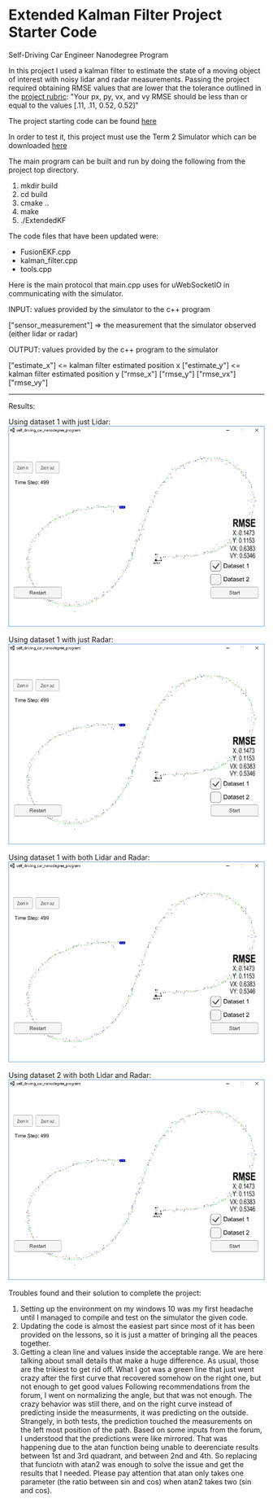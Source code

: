# Extended Kalman Filter Project Starter Code
Self-Driving Car Engineer Nanodegree Program

In this project I used a kalman filter to estimate the state of a moving object of interest with noisy lidar and radar measurements. Passing the project required obtaining RMSE values that are lower that the tolerance outlined in the [project rubric](https://review.udacity.com/#!/rubrics/748/view):
"Your px, py, vx, and vy RMSE should be less than or equal to the values [.11, .11, 0.52, 0.52]" 

The project starting code can be found [here](https://github.com/udacity/CarND-Extended-Kalman-Filter-Project)

In order to test it, this project must use the Term 2 Simulator which can be downloaded [here](https://github.com/udacity/self-driving-car-sim/releases)

The main program can be built and run by doing the following from the project top directory.

1. mkdir build
2. cd build
3. cmake ..
4. make
5. ./ExtendedKF

The code files that have been updated were:
* FusionEKF.cpp
* kalman_filter.cpp
* tools.cpp

Here is the main protocol that main.cpp uses for uWebSocketIO in communicating with the simulator.

INPUT: values provided by the simulator to the c++ program

["sensor_measurement"] => the measurement that the simulator observed (either lidar or radar)

OUTPUT: values provided by the c++ program to the simulator

["estimate_x"] <= kalman filter estimated position x
["estimate_y"] <= kalman filter estimated position y
["rmse_x"]
["rmse_y"]
["rmse_vx"]
["rmse_vy"]

---
Results: 

Using dataset 1 with just Lidar:
<img src="results/ekf_ds1_noR.png" alt="dataset 1 - just Lidar" />

Using dataset 1 with just Radar:
<img src="results/ekf_ds1_noR.png" alt="dataset 1 - just Radar" />

Using dataset 1 with both Lidar and Radar:
<img src="results/ekf_ds1_noR.png" alt="dataset 1 - both Lidar and Radar" />

Using dataset 2 with both Lidar and Radar:
<img src="results/ekf_ds1_noR.png" alt="dataset 2 - both Lidar and Radar" />


Troubles found and their solution to complete the project:
1. Setting up the environment on my windows 10 was my first headache until I managed to compile and test on the simulator the given code.
2. Updating the code is almost the easiest part since most of it has been provided on the lessons, so it is just a matter of bringing all the peaces together.
3. Getting a clean line and values inside the acceptable range. We are here talking about small details that make a huge difference. As usual, those are the trikiest to get rid off.
What I got was a green line that just went crazy after the first curve that recovered somehow on the right one, but not enough to get good values
Following recommendations from the forum, I went on normalizing the angle, but that was not enough. The crazy behavior was still there, and on the right curve instead of predicting inside the measurments, it was predicting on the outside. Strangely, in both tests, the prediction touched the measurements on the left most position of the path.
Based on some inputs from the forum, I understood that the predictions were like mirrored. That was happening due to the atan function being unable to deerenciate results between 1st and 3rd quadrant, and between 2nd and 4th. So replacing that funciotn with atan2 was enough to solve the issue and get the results that I needed. Please pay attention that atan only takes one parameter (the ratio between sin and cos) when atan2 takes two (sin and cos).

